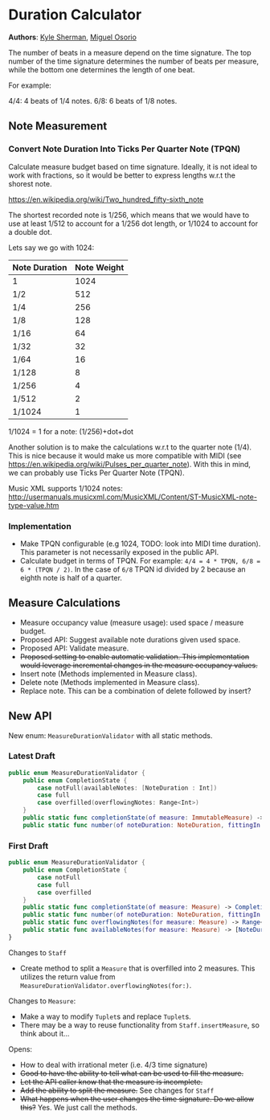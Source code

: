 # Duration Calculator
**Authors**: [Kyle Sherman](http://github.com/drumnkyle), [Miguel Osorio](http://github.com/modix)

The number of beats in a measure depend on the time signature. The top number 
of the time signature determines the number of beats per measure, while the 
bottom one determines the length of one beat. 

For example:

4/4: 4 beats of 1/4 notes.
6/8: 6 beats of 1/8 notes.

## Note Measurement

### Convert Note Duration Into Ticks Per Quarter Note (TPQN)

Calculate measure budget based on time signature. Ideally, it is not ideal to
work with fractions, so it would be better to express lengths w.r.t the shorest
note.

https://en.wikipedia.org/wiki/Two_hundred_fifty-sixth_note

The shortest recorded note is 1/256, which means that we would have to
use at least 1/512 to account for a 1/256 dot length, or 1/1024 to account for a
double dot. 

Lets say we go with 1024: 


|Note Duration | Note Weight |
|--------------|-------------|
|1             |         1024|
|1/2           |          512|
|1/4           |          256|
|1/8           |          128|
|1/16          |           64|
|1/32          |           32|
|1/64          |           16|
|1/128         |            8|
|1/256         |            4|
|1/512         |            2|
|1/1024        |            1|

1/1024 = 1 for a note: (1/256)+dot+dot

Another solution is to make the calculations w.r.t to the quarter note (1/4).
This is nice because it would make us more compatible with MIDI (see 
https://en.wikipedia.org/wiki/Pulses_per_quarter_note). With this in mind, 
we can probably use Ticks Per Quarter Note (TPQN).

Music XML supports 1/1024 notes:
http://usermanuals.musicxml.com/MusicXML/Content/ST-MusicXML-note-type-value.htm

### Implementation

- Make TPQN configurable (e.g 1024, TODO: look into MIDI time duration). This
  parameter is not necessarily exposed in the public API.
- Calculate budget in terms of TPQN. For example: `4/4 = 4 * TPQN, 6/8 = 6 * (TPQN / 2)`.
  In the case of `6/8` TPQN id divided by 2 because an eighth note is half of a quarter.

## Measure Calculations

- Measure occupancy value (measure usage): used space / measure budget.
- Proposed API: Suggest available note durations given used space. 
- Proposed API: Validate measure.
- ~~Proposed setting to enable automatic validation. This implementation would
  leverage incremental changes in the measure occupancy values.~~
- Insert note (Methods implemented in Measure class).
- Delete note (Methods implemented in Measure class).
- Replace note. This can be a combination of delete followed by insert?

## New API

New enum: `MeasureDurationValidator` with all static methods.

### Latest Draft

```swift
public enum MeasureDurationValidator {
    public enum CompletionState {
        case notFull(availableNotes: [NoteDuration : Int])
        case full
        case overfilled(overflowingNotes: Range<Int>)
    }
    public static func completionState(of measure: ImmutableMeasure) -> CompletionState
    public static func number(of noteDuration: NoteDuration, fittingIn: ImmutableMeasure) -> Int
```

### First Draft

```swift
public enum MeasureDurationValidator {
    public enum CompletionState {
        case notFull
        case full
        case overfilled
    }
    public static func completionState(of measure: Measure) -> CompletionState
    public static func number(of noteDuration: NoteDuration, fittingIn: Measure) -> Int
    public static func overflowingNotes(for measure: Measure) -> Range<Int>?
    public static func availableNotes(for measure: Measure) -> [NoteDuration : Int]
}
```

Changes to `Staff`
- Create method to split a `Measure` that is overfilled into 2 measures. This utilizes the return value from `MeasureDurationValidator.overflowingNotes(for:)`.

Changes to `Measure`:
- Make a way to modify `Tuplet`s and replace `Tuplet`s.
- There may be a way to reuse functionality from `Staff.insertMeasure`, so think about it...

Opens:
- How to deal with irrational meter (i.e. 4/3 time signature)
- ~~Good to have the ability to tell what can be used to fill the measure.~~
- ~~Let the API caller know that the measure is incomplete.~~
- ~~Add the ability to split the measure.~~ See changes for `Staff`
- ~~What happens when the user changes the time signature. Do we allow this?~~ Yes. We just call the methods.

